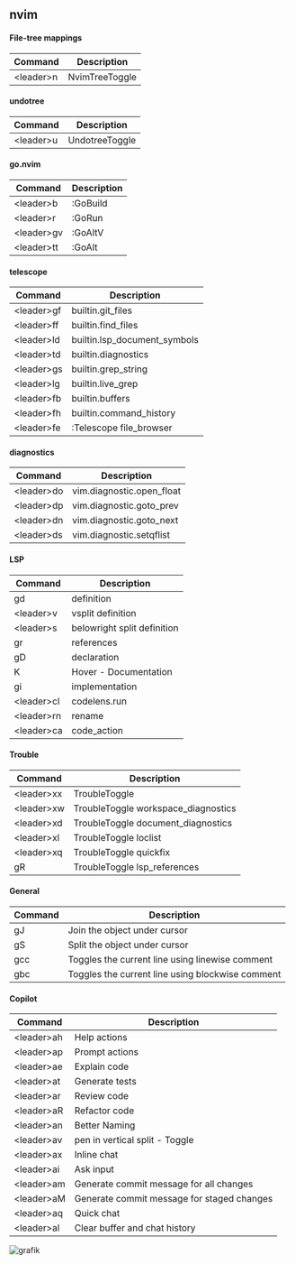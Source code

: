 ## nvim
#### File-tree mappings
| Command | Description |
| --- | --- |
|\<leader\>n|NvimTreeToggle|

#### undotree
| Command | Description |
| --- | --- |
|\<leader\>u|UndotreeToggle|

#### go.nvim
| Command | Description |
| --- | --- |
|\<leader\>b|:GoBuild|
|\<leader\>r|:GoRun|
|\<leader\>gv|:GoAltV|
|\<leader\>tt|:GoAlt|

#### telescope
| Command | Description |
| --- | --- |
|\<leader\>gf|builtin.git_files|
|\<leader\>ff|builtin.find_files|
|\<leader\>ld|builtin.lsp_document_symbols|
|\<leader\>td|builtin.diagnostics|
|\<leader\>gs|builtin.grep_string|
|\<leader\>lg|builtin.live_grep|
|\<leader\>fb|builtin.buffers|
|\<leader\>fh|builtin.command_history|
|\<leader\>fe|:Telescope file_browser|

#### diagnostics
| Command | Description |
| --- | --- |
|\<leader\>do|vim.diagnostic.open_float|
|\<leader\>dp|vim.diagnostic.goto_prev|
|\<leader\>dn|vim.diagnostic.goto_next|
|\<leader\>ds|vim.diagnostic.setqflist|

#### LSP
| Command | Description |
| --- | --- |
|gd|definition|
|\<leader\>v|vsplit definition|
|\<leader\>s|belowright split definition|
|gr|references|
|gD|declaration|
|K|Hover - Documentation|
|gi|implementation|
|\<leader\>cl|codelens.run|
|\<leader\>rn|rename|
|\<leader\>ca|code_action|

#### Trouble
| Command | Description |
| --- | --- |
|\<leader\>xx|TroubleToggle|
|\<leader\>xw|TroubleToggle workspace_diagnostics|
|\<leader\>xd|TroubleToggle document_diagnostics|
|\<leader\>xl|TroubleToggle loclist|
|\<leader\>xq|TroubleToggle quickfix|
|gR|TroubleToggle lsp_references|

#### General
| Command | Description |
| --- | --- |
|gJ|Join the object under cursor|
|gS|Split the object under cursor|
|gcc|Toggles the current line using linewise comment|
|gbc|Toggles the current line using blockwise comment|

#### Copilot
| Command | Description |
| --- | --- |
|\<leader\>ah|Help actions|
|\<leader\>ap|Prompt actions|
|\<leader\>ae|Explain code|
|\<leader\>at|Generate tests|
|\<leader\>ar|Review code|
|\<leader\>aR|Refactor code|
|\<leader\>an|Better Naming|
|\<leader\>av|pen in vertical split - Toggle|
|\<leader\>ax|Inline chat|
|\<leader\>ai|Ask input|
|\<leader\>am|Generate commit message for all changes|
|\<leader\>aM|Generate commit message for staged changes|
|\<leader\>aq|Quick chat|
|\<leader\>al|Clear buffer and chat history|

![grafik](https://github.com/mradspieler/nvim/assets/6131122/f418c27d-1be2-4bbb-9fa7-1633c864bb7a)

